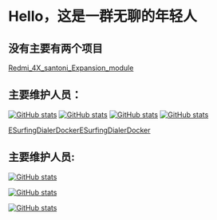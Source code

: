 # Hello，这是一群无聊的年轻人
## 没有主要有两个项目

[Redmi_4X_santoni_Expansion_module](https://github.com/liu23zhi/Redmi_4X_santoni_Expansion_module "Redmi_4X_santoni_Expansion_module")

## 主要维护人员：
[![GitHub stats](https://github-readme-stats.vercel.app/api?username=liu2-3zhi&count_private=true&show_icons=true)](https://github.com/liu2-3zhi)
[![GitHub stats](https://github-readme-stats.vercel.app/api?username=hgl66&count_private=true&show_icons=true)](https://github.com/hgl66)
[![GitHub stats](https://github-readme-stats.vercel.app/api?username=long45343&count_private=true&show_icons=true)](https://github.com/long45343)
[![GitHub stats](https://github-readme-stats.vercel.app/api?username=Wu-TTONG&count_private=true&show_icons=true)](https://github.com/Wu-TTONG)


[ESurfingDialerDockerESurfingDialerDocker](https://github.com/liu23zhi/ESurfingDialerDocker "ESurfingDialerDockerESurfingDialerDocker")

## 主要维护人员:

[![GitHub stats](https://github-readme-stats.vercel.app/api?username=liu2-3zhi&count_private=true&show_icons=true)](https://github.com/liu2-3zhi)

[![GitHub stats](https://github-readme-stats.vercel.app/api?username=BadGhost520&count_private=true&show_icons=true)](https://github.com/BadGhost520)

[![GitHub stats](https://github-readme-stats.vercel.app/api?username=huang2468&count_private=true&show_icons=true)](https://github.com/huang2468)
